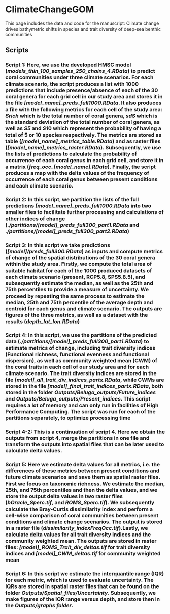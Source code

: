 # ClimateChangeGOM
This page includes the data and code for the manuscript: Climate change drives bathymetric shifts in species and trait diversity of deep-sea benthic communities 


## Scripts

### Script 1: Here, we use the developed HMSC model (*models_thin_100_samples_250_chains_4.RData*) to predict coral communities under three climate scenarios. For each climate scenario, the script produces a list with 1000 predictions that include presence/absence of each of the 30 coral genera for each grid cell in our study area and stores it in the file *[model_name]_preds_full1000.RData*. It also produces a file with the following metrics for each cell of the study area: *Srich* which is the total number of coral genera, *sdS* which is the standard deviation of the total number of coral genera, as well as *S5* and *S1*0 which represent the probability of having a total of 5 or 10 species respectively. The metrics are stored as table (*[model_name]_metrics_table.RData*) and as raster files (*[model_name]_metrics_raster.RData*). Subsequently, we use the lists of predictions to calculate the probability of occurrence of each coral genus in each grid cell, and store it in a matrix (*freq_occ_[model_name].RData*). Finally, the script produces a map with the delta values of the frequency of occurrence of each coral genus between present conditions and each climate scenario. 

### Script 2: In this script, we partition the lists of the full predictions *[model_name]_preds_full1000.RData* into two smaller files to facilitate further processing and calculations of other indices of change (*./partitions/[model]_preds_full300_part1.RData* and *./partitions/[model]_preds_full300_part2.RData*)

### Script 3: In this script we take predictions (*[model]/preds_full300.RData*) as inputs and compute metrics of change of the spatial distributions of the 30 coral genera within the study area. Firstly, we compute the total area of suitable habitat for each of the 1000 produced datasets of each climate scenario (present, RCP5.8, SPS5.8.5), and subsequently estimate the median, as well as the 25th and 75th percentiles to provide a measure of uncertainty. We proceed by repeating the same process to estimate the median, 25th and 75th percentile of the average depth and centroid for each genus and climate scenario. The outputs are figures of the three metrics, as well as a dataset with the results (*depth_lat_lon.RData*)

### Script 4: In this script, we use the partitions of the predicted data (*./partitions/[model]_preds_full300_part1.RData*) to estimate metrics of change, including trait diversity indices (Functional richness, functional evenness and functional dispersion), as well as community weighted mean (CWM) of the coral traits in each cell of our study area and for each climate scenario. The trait diversity indices are stored in the file *[model]_all_trait_div_indices_partx.RData*, while CWMs are stored in the file *[model]_final_trait_indices_partx.RData*, both stored in the folder *Outputs/Beluga_outputs/Future_indices* and *Outputs/Beluga_outputs/Present_indices*. This script requires a lot of memory and can only run in facilities of High Performance Computing. The script was run for each of the partitions separately, to optimize processing time

### Script 4-2: This is a continuation of script 4. Here we obtain the outputs from script 4, merge the partitions in one file and transform the outputs into spatial files that can be later used to calculate delta values.

### Script 5: Here we estimate delta values for all metrics, i.e. the differences of these metrics between present conditions and future climate scenarios and save them as spatial raster files. First we focus on taxonomic richness. We estimate the median, 25th, and 75th percentiles and then the delta values, and  we store the output delta values in two raster files (*bOracle_Sperc.tif*, and *ROMS_Sperc.tif*). We subsequently calculate the Bray-Curtis dissimilarity index and perform a cell-wise comparison of coral communities between present conditions and climate change scenarios. The output is stored in a raster file (*dissimilarity_indexFreqOcc.tif*).Lastly, we calculate delta values for all trait diversity indices and the community weighted mean. The outputs are stored in raster files: *[model]_ROMS_Trait_div_deltas.tif* for trait diversity indices and *[model]_CWM_deltas.tif* for community weighted mean

### Script 6: In this script we estimate the interquantile range (IQR) for each metric, which is used to evaluate uncertainty. The IQRs are stored in spatial raster files that can be found on the folder *Outputs/Spatial_files/Uncertainty*. Subsequently, we make figures of the IQR range versus depth, and store then in the *Outputs/graphs folder*.

